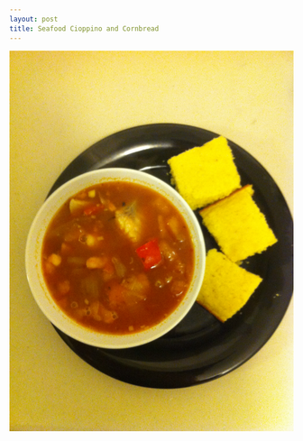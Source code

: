 ```yaml
---
layout: post
title: Seafood Cioppino and Cornbread
---
```


<img class="food-photo" src="/themenu/images/food/2015-1-16.jpg">